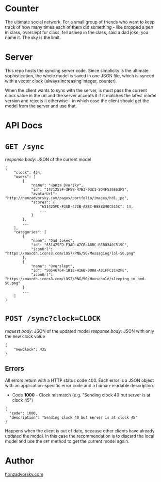 # Counter

The ultimate social network. For a small group of friends who want to keep track of how many times each of them did something - like dropped a pen in class, overslept for class, fell asleep in the class, said a dad joke, you name it. The sky is the limit.

# Server
This repo hosts the syncing server code. Since simplicity is the ultimate sophistication, the whole model is saved in one JSON file, which is synced with a vector clock (always increasing integer, counter). 

When the client wants to sync with the server, is must pass the current clock value in the url and the server accepts it if it matches the latest model version and rejects it otherwise - in which case the client should get the model from the server and use that.

# API Docs

# `GET /sync`
*response body*: JSON of the current model
```
{
    "clock": 434,
    "users": [
        {
            "name": "Honza Dvorsky",
            "id": "1471255F-3F5E-47E3-93C1-5D4F536E63F5",
            "avatarUrl": "http://honzadvorsky.com/pages/portfolio/images/hd1.jpg",
            "scores": {
                "651425FD-F3AD-47CB-A8BC-BE88340C515C": 14,
                ...
            }
        },
        ...
    ],
    "categories": [
        {
            "name": "Dad Jokes",
            "id": "651425FD-F3AD-47CB-A8BC-BE88340C515C",
            "iconUrl": "https://maxcdn.icons8.com/iOS7/PNG/50/Messaging/lol-50.png"
        },
        {
            "name": "Overslept",
            "id": "50546704-1B1E-416B-900A-A81FFC2C42FE",
            "iconUrl": "https://maxcdn.icons8.com/iOS7/PNG/50/Household/sleeping_in_bed-50.png"
        }
        ...
    ]
}
```

# `POST /sync?clock=CLOCK`
*request body*: JSON of the updated model
*response body*: JSON with only the new clock value 
```
{
    "newClock": 435
}
```

## Errors
All errors return with a HTTP status code 400. Each error is a JSON object with an application-specific error code and a human-readable description.

- Code **1000** - Clock mismatch (e.g. "Sending clock 40 but server is at clock 45")
```
{
  "code": 1000,
  "description": "Sending clock 40 but server is at clock 45"
}
```
Happens when the client is out of date, because other clients have already updated the model. In this case the recommendation is to discard the local model and use the `GET` method to get the current model again.

# Author
[honzadvorsky.com](http://honzadvorsky.com)

